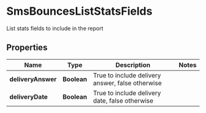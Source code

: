 

# SmsBouncesListStatsFields

List stats fields to include in the report

## Properties

| Name | Type | Description | Notes |
|------------ | ------------- | ------------- | -------------|
|**deliveryAnswer** | **Boolean** | True to include delivery answer, false otherwise |  |
|**deliveryDate** | **Boolean** | True to include delivery date, false otherwise |  |



